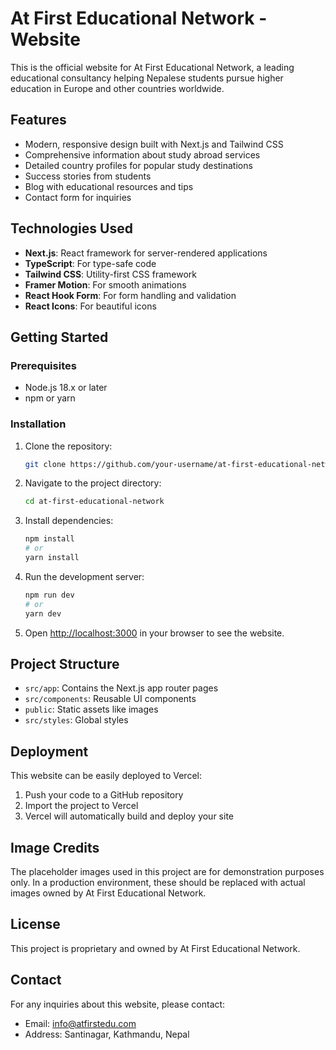 # At First Educational Network - Website

This is the official website for At First Educational Network, a leading educational consultancy helping Nepalese students pursue higher education in Europe and other countries worldwide.

## Features

- Modern, responsive design built with Next.js and Tailwind CSS
- Comprehensive information about study abroad services
- Detailed country profiles for popular study destinations
- Success stories from students
- Blog with educational resources and tips
- Contact form for inquiries

## Technologies Used

- **Next.js**: React framework for server-rendered applications
- **TypeScript**: For type-safe code
- **Tailwind CSS**: Utility-first CSS framework
- **Framer Motion**: For smooth animations
- **React Hook Form**: For form handling and validation
- **React Icons**: For beautiful icons

## Getting Started

### Prerequisites

- Node.js 18.x or later
- npm or yarn

### Installation

1. Clone the repository:
   ```bash
   git clone https://github.com/your-username/at-first-educational-network.git
   ```

2. Navigate to the project directory:
   ```bash
   cd at-first-educational-network
   ```

3. Install dependencies:
   ```bash
   npm install
   # or
   yarn install
   ```

4. Run the development server:
   ```bash
   npm run dev
   # or
   yarn dev
   ```

5. Open [http://localhost:3000](http://localhost:3000) in your browser to see the website.

## Project Structure

- `src/app`: Contains the Next.js app router pages
- `src/components`: Reusable UI components
- `public`: Static assets like images
- `src/styles`: Global styles

## Deployment

This website can be easily deployed to Vercel:

1. Push your code to a GitHub repository
2. Import the project to Vercel
3. Vercel will automatically build and deploy your site

## Image Credits

The placeholder images used in this project are for demonstration purposes only. In a production environment, these should be replaced with actual images owned by At First Educational Network.

## License

This project is proprietary and owned by At First Educational Network.

## Contact

For any inquiries about this website, please contact:

- Email: info@atfirstedu.com
- Address: Santinagar, Kathmandu, Nepal
